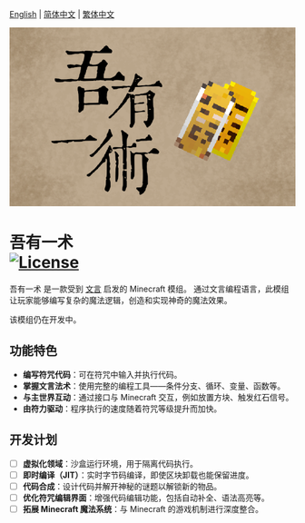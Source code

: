 [English](../README.md) | [简体中文](README.zh_CHS.md) | [繁体中文](README.zh_CHT.md)

<p><img src="title.png" alt="Logo" width="720"></p>

<h1>吾有一术  <br>
	<a href="https://github.com/gyxx-xc/WenyanNature/blob/master/LICENSE"><img src="https://img.shields.io/github/license/gyxx-xc/WenyanNature?style=flat&color=900c3f" alt="License"></a>
</h1>

吾有一术 是一款受到 [文言](https://github.com/wenyan-lang/wenyan) 启发的 Minecraft 模组。
通过文言编程语言，此模组让玩家能够编写复杂的魔法逻辑，创造和实现神奇的魔法效果。

该模组仍在开发中。

## 功能特色

* **编写符咒代码**：可在符咒中输入并执行代码。
* **掌握文言法术**：使用完整的编程工具——条件分支、循环、变量、函数等。
* **与主世界互动**：通过接口与 Minecraft 交互，例如放置方块、触发红石信号。
* **由符力驱动**：程序执行的速度随着符咒等级提升而加快。

## 开发计划

* [ ]  **虚拟化领域**：沙盒运行环境，用于隔离代码执行。
* [ ]  **即时编译（JIT）**：实时字节码编译，即使区块卸载也能保留进度。
* [ ]  **代码合成**：设计代码并解开神秘的谜题以解锁新的物品。
* [ ]  **优化符咒编辑界面**：增强代码编辑功能，包括自动补全、语法高亮等。
* [ ]  **拓展 Minecraft 魔法系统**：与 Minecraft 的游戏机制进行深度整合。
